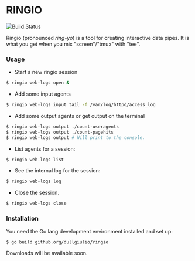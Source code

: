 # RINGIO

[![Build Status](https://drone.io/github.com/dullgiulio/ringio/status.png)](https://drone.io/github.com/dullgiulio/ringio/latest)

Ringio (pronounced *ring-yo*) is a tool for creating interactive data pipes. It is what you get when you mix "screen"/"tmux" with "tee".

### Usage

  - Start a new ringio session
```bash
$ ringio web-logs open &
```
  - Add some input agents
```bash
$ ringio web-logs input tail -f /var/log/httpd/access_log
```
  - Add some output agents or get output on the terminal
```bash
$ ringio web-logs output ./count-useragents
$ ringio web-logs output ./count-pagehits
$ ringio web-logs output # Will print to the console.
```
  - List agents for a session:
```bash
$ ringio web-logs list
```
  - See the internal log for the session:
```bash
$ ringio web-logs log
```
  - Close the session.
```bash
$ ringio web-logs close
```

### Installation

You need the Go lang development environment installed and set up:

```bash
$ go build github.org/dullgiulio/ringio
```

Downloads will be available soon.

